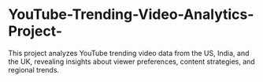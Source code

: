 # YouTube-Trending-Video-Analytics-Project-
This project analyzes YouTube trending video data from the US, India, and the UK, revealing insights about viewer preferences, content strategies, and regional trends.
